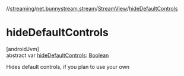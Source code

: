 //[streaming](../../../index.md)/[net.bunnystream.stream](../index.md)/[StreamView](index.md)/[hideDefaultControls](hide-default-controls.md)

# hideDefaultControls

[androidJvm]\
abstract var [hideDefaultControls](hide-default-controls.md): [Boolean](https://kotlinlang.org/api/latest/jvm/stdlib/kotlin/-boolean/index.html)

Hides default controls, if you plan to use your own
